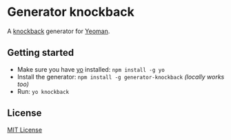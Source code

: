 # Generator knockback
A [knockback](http://kmalakoff.github.io/knockback/) generator for [Yeoman](http://yeoman.io).

## Getting started
- Make sure you have [yo](https://github.com/yeoman/yo) installed:
    `npm install -g yo`
- Install the generator: `npm install -g generator-knockback` *(locally works too)*
- Run: `yo knockback`

## License
[MIT License](http://en.wikipedia.org/wiki/MIT_License)
